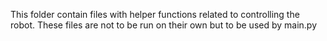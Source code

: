 This folder contain files with helper functions related to controlling the robot. These files are not to be run on their own but to be used by main.py
